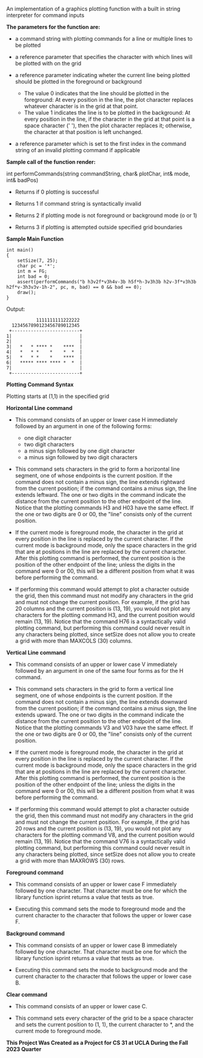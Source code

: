 An implementation of a graphics plotting function with a built in string interpreter for command inputs

**The parameters for the function are:**
 
  - a command string with plotting commands for a line or multiple lines to be plotted

  - a reference parameter that specifies the character with which lines will be plotted with on the grid

  - a reference parameter indicating wheter the current line being plotted should be plotted in the foreground or background
    - The value 0 indicates that the line should be plotted in the foreground: At every position in the line, the plot character replaces whatever character is in the grid at that point.
    - The value 1 indicates the line is to be plotted in the background: At every position in the line, if the character in the grid at that point is a space character (' '), then the plot character replaces it; otherwise, the character at that position is left unchanged.

  - a reference parameter which is set to the first index in the command string of an invalid plotting command if applicable

**Sample call of the function render:**

int performCommands(string commandString, char& plotChar, int& mode, int& badPos)

  - Returns if 0 plotting is successful

  - Returns 1 if command string is syntactically invalid

  - Returns 2 if plotting mode is not foreground or background mode (o or 1)

  - Returns 3 if plotting is attempted outside specified grid boundaries

**Sample Main Function**

    int main()
    {
        setSize(7, 25);
        char pc = '*';
        int m = FG;
        int bad = 0;
        assert(performCommands("b h3v2f*v3h4v-3b h5f*h-3v3h3b h2v-3f*v3h3b h2f*v-3h3v3v-1h-2", pc, m, bad) == 0 && bad == 0);
        draw();
    }

Output:

               1111111111222222
      1234567890123456789012345
     +-------------------------+
    1|                         |
    2|                         |
    3|   *   * **** *    ****  |
    4|   *   * *    *    *  *  |
    5|   *   * *    *    ****  |
    6|   ***** **** **** *  *  |
    7|                         |
     +-------------------------+

**Plotting Command Syntax**

Plotting starts at (1,1) in the specified grid

**Horizontal Line command**
- This command consists of an upper or lower case H immediately followed by an argument in one of the following forms:
  - one digit character
  - two digit characters
  - a minus sign followed by one digit character
  - a minus sign followed by two digit characters

- This command sets characters in the grid to form a horizontal line segment, one of whose endpoints is the current position. If the command does not contain a minus sign, the line extends rightward from the current position; if the command contains a minus sign, the line extends leftward. The one or two digits in the command indicate the distance from the current position to the other endpoint of the line. Notice that the plotting commands H3 and H03 have the same effect. If the one or two digits are 0 or 00, the "line" consists only of the current position.

- If the current mode is foreground mode, the character in the grid at every position in the line is replaced by the current character. If the current mode is background mode, only the space characters in the grid that are at positions in the line are replaced by the current character. After this plotting command is performed, the current position is the position of the other endpoint of the line; unless the digits in the command were 0 or 00, this will be a different position from what it was before performing the command.

- If performing this command would attempt to plot a character outside the grid, then this command must not modify any characters in the grid and must not change the current position. For example, if the grid has 20 columns and the current position is (13, 19), you would not plot any characters for the plotting command H3, and the current position would remain (13, 19). Notice that the command H76 is a syntactically valid plotting command, but performing this command could never result in any characters being plotted, since setSize does not allow you to create a grid with more than MAXCOLS (30) columns.

**Vertical Line command**
- This command consists of an upper or lower case V immediately followed by an argument in one of the same four forms as for the H command.

- This command sets characters in the grid to form a vertical line segment, one of whose endpoints is the current position. If the command does not contain a minus sign, the line extends downward from the current position; if the command contains a minus sign, the line extends upward. The one or two digits in the command indicate the distance from the current position to the other endpoint of the line. Notice that the plotting commands V3 and V03 have the same effect. If the one or two digits are 0 or 00, the "line" consists only of the current position.

- If the current mode is foreground mode, the character in the grid at every position in the line is replaced by the current character. If the current mode is background mode, only the space characters in the grid that are at positions in the line are replaced by the current character. After this plotting command is performed, the current position is the position of the other endpoint of the line; unless the digits in the command were 0 or 00, this will be a different position from what it was before performing the command.

- If performing this command would attempt to plot a character outside the grid, then this command must not modify any characters in the grid and must not change the current position. For example, if the grid has 20 rows and the current position is (13, 19), you would not plot any characters for the plotting command V8, and the current position would remain (13, 19). Notice that the command V76 is a syntactically valid plotting command, but performing this command could never result in any characters being plotted, since setSize does not allow you to create a grid with more than MAXROWS (30) rows.

**Foreground command**
- This command consists of an upper or lower case F immediately followed by one character. That character must be one for which the library function isprint returns a value that tests as true.

- Executing this command sets the mode to foreground mode and the current character to the character that follows the upper or lower case F.

**Background command**
- This command consists of an upper or lower case B immediately followed by one character. That character must be one for which the library function isprint returns a value that tests as true.

- Executing this command sets the mode to background mode and the current character to the character that follows the upper or lower case B.

**Clear command**
- This command consists of an upper or lower case C.

- This command sets every character of the grid to be a space character and sets the current position to (1, 1), the current character to *, and the current mode to foreground mode.

**This Project Was Created as a Project for CS 31 at UCLA During the Fall 2023 Quarter**
